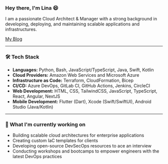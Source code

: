 ### Hey there, I'm Lina  :smile:

I am a passionate Cloud Architect & Manager with a strong background in developing, deploying, and maintaining scalable applications and infrastructures.

[My Blog](https://linabrihoum.com)

---
### 🛠️ Tech Stack
- **Languages:** Python, Bash, JavaScript/TypeScript, Java, Swift, Kotlin
- **Cloud Providers:** Amazon Web Services and Microsoft Azure
- **Infrastructure as Code:** Terraform, CloudFormation, Bicep
- **CI/CD:** Azure DevOps, GitLab CI, GitHub Actions, Jenkins, CircleCI
- **Web Development:** HTML, CSS, TailwindCSS, JavaScript, TypeScript, React, Angular, NextJS
- **Mobile Development:** Flutter (Dart), Xcode (Swift/SwiftUI), Android Studio (Java/Kotlin)
---

### 🌱 What I'm currently working on

- Building scalable cloud architectures for enterprise applications
- Creating custom IaC templates for clients
- Developing open-source DevSecOps resources to ace an interview
- Conducting workshops and bootcamps to empower engineers with the latest DevOps practices
